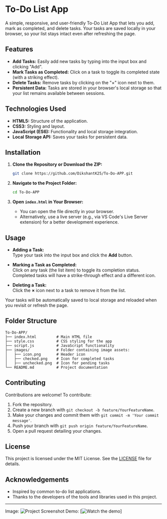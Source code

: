 
# To-Do List App

A simple, responsive, and user-friendly To-Do List App that lets you add, mark as completed, and delete tasks. Your tasks are saved locally in your browser, so your list stays intact even after refreshing the page.

## Features

- **Add Tasks:** Easily add new tasks by typing into the input box and clicking "Add".
- **Mark Tasks as Completed:** Click on a task to toggle its completed state (with a striking effect).
- **Delete Tasks:** Remove tasks by clicking on the "×" icon next to them.
- **Persistent Data:** Tasks are stored in your browser's local storage so that your list remains available between sessions.

## Technologies Used

- **HTML5:** Structure of the application.
- **CSS3:** Styling and layout.
- **JavaScript (ES6):** Functionality and local storage integration.
- **Local Storage API:** Saves your tasks for persistent data.

## Installation

1. **Clone the Repository or Download the ZIP:**

   ```bash
   git clone https://github.com/DikshantK25/To-Do-APP.git
   ```

2. **Navigate to the Project Folder:**

   ```bash
   cd To-Do-APP
   ```

3. **Open `index.html` in Your Browser:**

   - You can open the file directly in your browser.
   - Alternatively, use a live server (e.g., via VS Code's Live Server extension) for a better development experience.

## Usage

- **Adding a Task:**  
  Type your task into the input box and click the **Add** button.
  
- **Marking a Task as Completed:**  
  Click on any task (the list item) to toggle its completion status. Completed tasks will have a strike-through effect and a different icon.
  
- **Deleting a Task:**  
  Click the **×** icon next to a task to remove it from the list.

Your tasks will be automatically saved to local storage and reloaded when you revisit or refresh the page.

## Folder Structure

```
To-Do-APP/
├── index.html         # Main HTML file
├── style.css          # CSS styling for the app
├── script.js          # JavaScript functionality
├── images/            # Folder containing image assets:
│   ├── icon.png       # Header icon
│   ├── checked.png    # Icon for completed tasks
│   ├── unchecked.png  # Icon for pending tasks
└── README.md          # Project documentation
```

## Contributing

Contributions are welcome! To contribute:

1. Fork the repository.
2. Create a new branch with `git checkout -b feature/YourFeatureName`.
3. Make your changes and commit them with `git commit -m 'Your commit message'`.
4. Push your branch with `git push origin feature/YourFeatureName`.
5. Open a pull request detailing your changes.

## License

This project is licensed under the MIT License. See the [LICENSE](LICENSE) file for details.

## Acknowledgements

- Inspired by common to-do list applications.
- Thanks to the developers of the tools and libraries used in this project.

---
Image:
![Project Screenshot](https://github.com/user-attachments/assets/cc646de0-154e-458b-a8da-3385aa9b1484)
Demo:
[![Watch the demo]([https://github.com/user-attachments/assets/8e8ef71e-caee-4c2f-9c04-8d5643122c9e)]




